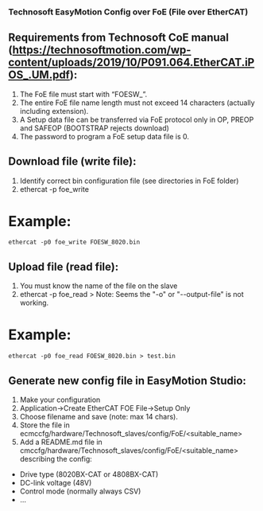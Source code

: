 ### Technosoft EasyMotion Config over FoE (File over EtherCAT)

## Requirements from Technosoft CoE manual (https://technosoftmotion.com/wp-content/uploads/2019/10/P091.064.EtherCAT.iPOS_.UM.pdf):
1. The FoE file must start with “FOESW_”.
2. The entire FoE file name length must not exceed 14 characters (actually including extension).
3. A Setup data file can be transferred via FoE protocol only in OP, PREOP and SAFEOP (BOOTSTRAP rejects download)
4. The password to program a FoE setup data file is 0.

## Download file (write file):
1. Identify correct bin configuration file (see directories in FoE folder)
2. ethercat -p<slaveid> foe_write <filename>

# Example:
```
ethercat -p0 foe_write FOESW_8020.bin

```
## Upload file (read file):
1. You must know the name of the file on the slave
2. ethercat -p<slaveid> foe_read <filename> > <output filename>
Note: Seems the "-o" or "--output-file" is not working.

# Example:
```
ethercat -p0 foe_read FOESW_8020.bin > test.bin

```

## Generate new config file in EasyMotion Studio:
1. Make your configuration
2. Application->Create EtherCAT FOE File->Setup Only
3. Choose filename and save (note: max 14 chars).
4. Store the file in ecmccfg/hardware/Technosoft_slaves/config/FoE/<suitable_name>
5. Add a README.md file in cmccfg/hardware/Technosoft_slaves/config/FoE/<suitable_name> describing the config:
* Drive type (8020BX-CAT or 4808BX-CAT)
* DC-link voltage (48V)
* Control mode (normally always CSV)
* ...
